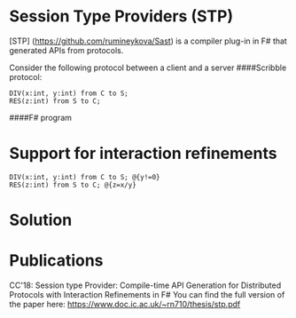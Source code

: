 # Session Type Providers (STP)
[STP] (https://github.com/rumineykova/Sast) is a compiler plug-in in F# that generated APIs from protocols. 

Consider the following protocol between a client and a server
####Scribble protocol:
```
DIV(x:int, y:int) from C to S; 
RES(z:int) from S to C; 
```
####F# program 

# Support for interaction refinements
```
DIV(x:int, y:int) from C to S; @{y!=0}  
RES(z:int) from S to C; @{z=x/y}
```

# Solution

# Publications
CC'18: Session type Provider: Compile-time API Generation for Distributed Protocols with Interaction Refinements in F#
You can find the full version of the paper here: https://www.doc.ic.ac.uk/~rn710/thesis/stp.pdf


